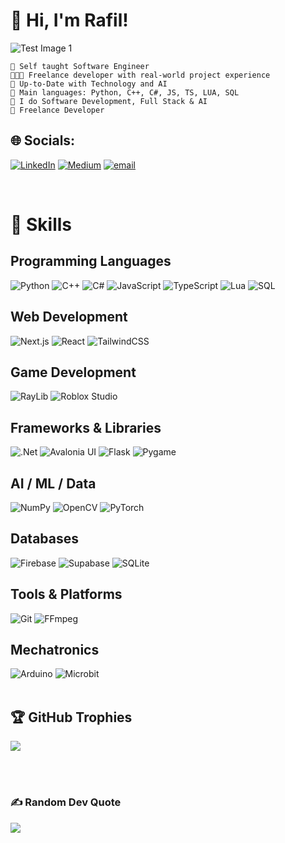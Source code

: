 # 👋 Hi, I'm Rafil!
![Test Image 1](3DTest.png)
```
🧠 Self taught Software Engineer
👨🏽‍💻 Freelance developer with real-world project experience
🌱 Up-to-Date with Technology and AI
🌟 Main languages: Python, C++, C#, JS, TS, LUA, SQL
🚩 I do Software Development, Full Stack & AI
💼 Freelance Developer
```

## 🌐 Socials:
[![LinkedIn](https://img.shields.io/badge/LinkedIn-%230077B5.svg?logo=linkedin&logoColor=white)](https://www.linkedin.com/in/rafil-alam-973759364/) [![Medium](https://img.shields.io/badge/Medium-12100E?logo=medium&logoColor=white)](https://medium.com/@Rafilalam) [![email](https://img.shields.io/badge/Email-D14836?logo=gmail&logoColor=white)](mailto:rafilalam009@gmail.com) 

<br>

# 🔨 Skills

## Programming Languages
![Python](https://img.shields.io/badge/python-3670A0?style=for-the-badge&logo=python&logoColor=ffdd54)
![C++](https://img.shields.io/badge/c++-%2300599C.svg?style=for-the-badge&logo=c%2B%2B&logoColor=white)
![C#](https://img.shields.io/badge/C%23-239120?style=for-the-badge&logo=c-sharp&logoColor=white)
![JavaScript](https://img.shields.io/badge/javascript-%23323330.svg?style=for-the-badge&logo=javascript&logoColor=%23F7DF1E)
![TypeScript](https://img.shields.io/badge/typescript-%23007ACC.svg?style=for-the-badge&logo=typescript&logoColor=white)
![Lua](https://img.shields.io/badge/lua-%232C2D72.svg?style=for-the-badge&logo=lua&logoColor=white)
![SQL](https://img.shields.io/badge/SQL-4479A1?style=for-the-badge&logo=mysql&logoColor=white)
<br>

## Web Development
![Next.js](https://img.shields.io/badge/Next.js-000000?style=for-the-badge&logo=next.js&logoColor=white)
![React](https://img.shields.io/badge/react-%2320232a.svg?style=for-the-badge&logo=react&logoColor=%2361DAFB)
![TailwindCSS](https://img.shields.io/badge/TailwindCSS-1E40AF?style=for-the-badge&logo=tailwind-css&logoColor=white)
<br>

## Game Development
![RayLib](https://img.shields.io/badge/RAYLIB-FFFFFF?style=for-the-badge&logo=raylib&logoColor=black)
![Roblox Studio](https://img.shields.io/badge/Roblox%20Studio-000000?style=for-the-badge&logo=roblox&logoColor=white)
<br>

## Frameworks & Libraries
![.Net](https://img.shields.io/badge/.NET-5C2D91?style=for-the-badge&logo=.net&logoColor=white)
![Avalonia UI](https://img.shields.io/badge/AvaloniaUI-%235C2D91.svg?style=for-the-badge&logo=avalonia&logoColor=white)
![Flask](https://img.shields.io/badge/Flask-%23000.svg?style=for-the-badge&logo=flask&logoColor=white)
![Pygame](https://img.shields.io/badge/pygame-000000?style=for-the-badge&logo=pygame&logoColor=white)
<br>

## AI / ML / Data
![NumPy](https://img.shields.io/badge/numpy-%23013243.svg?style=for-the-badge&logo=numpy&logoColor=white)
![OpenCV](https://img.shields.io/badge/opencv-%23white.svg?style=for-the-badge&logo=opencv&logoColor=white)
![PyTorch](https://img.shields.io/badge/PyTorch-%23EE4C2C.svg?style=for-the-badge&logo=PyTorch&logoColor=white)
<br>

## Databases
![Firebase](https://img.shields.io/badge/firebase-a08021?style=for-the-badge&logo=firebase&logoColor=ffcd34)
![Supabase](https://img.shields.io/badge/Supabase-3ECF8E?style=for-the-badge&logo=supabase&logoColor=white)
![SQLite](https://img.shields.io/badge/sqlite-%2307405e.svg?style=for-the-badge&logo=sqlite&logoColor=white)
<br>

## Tools & Platforms
![Git](https://img.shields.io/badge/git-%23F05033.svg?style=for-the-badge&logo=git&logoColor=white)
![FFmpeg](https://shields.io/badge/FFmpeg-%23171717.svg?logo=ffmpeg&style=for-the-badge&labelColor=171717&logoColor=5cb85c)
<br>

## Mechatronics
![Arduino](https://img.shields.io/badge/-Arduino-00979D?style=for-the-badge&logo=Arduino&logoColor=white)
![Microbit](https://img.shields.io/badge/Microbit-0082FC?style=for-the-badge&logo=micro:bit&logoColor=white)
<br><br>

## 🏆 GitHub Trophies
![](https://github-profile-trophy.vercel.app/?username=RafilAlam&theme=gruvbox&no-frame=false&no-bg=false&margin-w=4)

<br><br>

### ✍️ Random Dev Quote
![](https://quotes-github-readme.vercel.app/api?type=horizontal&theme=merko)


